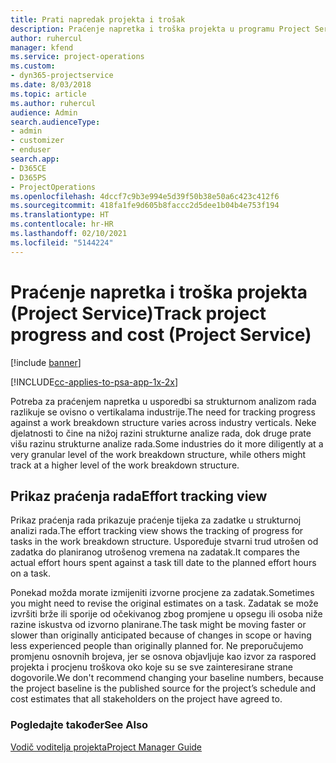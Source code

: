 ```yaml
---
title: Prati napredak projekta i trošak
description: Praćenje napretka i troška projekta u programu Project Service
author: ruhercul
manager: kfend
ms.service: project-operations
ms.custom:
- dyn365-projectservice
ms.date: 8/03/2018
ms.topic: article
ms.author: ruhercul
audience: Admin
search.audienceType:
- admin
- customizer
- enduser
search.app:
- D365CE
- D365PS
- ProjectOperations
ms.openlocfilehash: 4dccf7c9b3e994e5d39f50b38e50a6c423c412f6
ms.sourcegitcommit: 418fa1fe9d605b8faccc2d5dee1b04b4e753f194
ms.translationtype: HT
ms.contentlocale: hr-HR
ms.lasthandoff: 02/10/2021
ms.locfileid: "5144224"
---
```

# <a name="track-project-progress-and-cost-project-service"></a><span data-ttu-id="1bfdf-103">Praćenje napretka i troška projekta (Project Service)</span><span class="sxs-lookup"><span data-stu-id="1bfdf-103">Track project progress and cost (Project Service)</span></span>

[!include [banner](../includes/psa-now-project-operations.md)]

[!INCLUDE[cc-applies-to-psa-app-1x-2x](../includes/cc-applies-to-psa-app-1x-2x.md)]

<span data-ttu-id="1bfdf-104">Potreba za praćenjem napretka u usporedbi sa strukturnom analizom rada razlikuje se ovisno o vertikalama industrije.</span><span class="sxs-lookup"><span data-stu-id="1bfdf-104">The need for tracking progress against a work breakdown structure varies across industry verticals.</span></span> <span data-ttu-id="1bfdf-105">Neke djelatnosti to čine na nižoj razini strukturne analize rada, dok druge prate višu razinu strukturne analize rada.</span><span class="sxs-lookup"><span data-stu-id="1bfdf-105">Some industries do it more diligently at a very granular level of the work breakdown structure, while others might track at a higher level of the work breakdown structure.</span></span>  
  
## <a name="effort-tracking-view"></a><span data-ttu-id="1bfdf-106">Prikaz praćenja rada</span><span class="sxs-lookup"><span data-stu-id="1bfdf-106">Effort tracking view</span></span>  
<span data-ttu-id="1bfdf-107">Prikaz praćenja rada prikazuje praćenje tijeka za zadatke u strukturnoj analizi rada.</span><span class="sxs-lookup"><span data-stu-id="1bfdf-107">The effort tracking view shows the tracking of progress for tasks in the work breakdown structure.</span></span> <span data-ttu-id="1bfdf-108">Uspoređuje stvarni trud utrošen od zadatka do planiranog utrošenog vremena na zadatak.</span><span class="sxs-lookup"><span data-stu-id="1bfdf-108">It compares the actual effort hours spent against a task till date to the planned effort hours on a task.</span></span>  
  
<span data-ttu-id="1bfdf-109">Ponekad možda morate izmijeniti izvorne procjene za zadatak.</span><span class="sxs-lookup"><span data-stu-id="1bfdf-109">Sometimes you might need to revise the original estimates on a task.</span></span> <span data-ttu-id="1bfdf-110">Zadatak se može izvršiti brže ili sporije od očekivanog zbog promjene u opsegu ili osoba niže razine iskustva od izvorno planirane.</span><span class="sxs-lookup"><span data-stu-id="1bfdf-110">The task might be moving faster or slower than originally anticipated because of changes in scope or having less experienced people than originally planned for.</span></span> <span data-ttu-id="1bfdf-111">Ne preporučujemo promjenu osnovnih brojeva, jer se osnova objavljuje kao izvor za raspored projekta i procjenu troškova oko koje su se sve zainteresirane strane dogovorile.</span><span class="sxs-lookup"><span data-stu-id="1bfdf-111">We don't recommend changing your baseline numbers, because the project baseline is the published source for the project’s schedule and cost estimates that all stakeholders on the project have agreed to.</span></span>  
  
### <a name="see-also"></a><span data-ttu-id="1bfdf-112">Pogledajte također</span><span class="sxs-lookup"><span data-stu-id="1bfdf-112">See Also</span></span>  
 [<span data-ttu-id="1bfdf-113">Vodič voditelja projekta</span><span class="sxs-lookup"><span data-stu-id="1bfdf-113">Project Manager Guide</span></span>](../psa/project-manager-guide.md)
